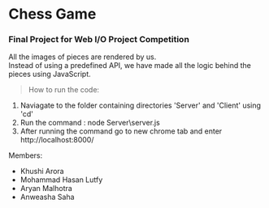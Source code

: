 # Chess Game

### Final Project for Web I/O Project Competition

All the images of pieces are rendered by us.  
Instead of using a predefined API, we have made all the logic behind the pieces using JavaScript.  

> How to run the code:
1. Naviagate to the folder containing directories 'Server' and 'Client' using 'cd'
2. Run the command : node Server\server.js
3. After running the command go to new chrome tab and enter http://localhost:8000/

Members:
- Khushi Arora 
- Mohammad Hasan Lutfy 
- Aryan Malhotra 
- Anweasha Saha
